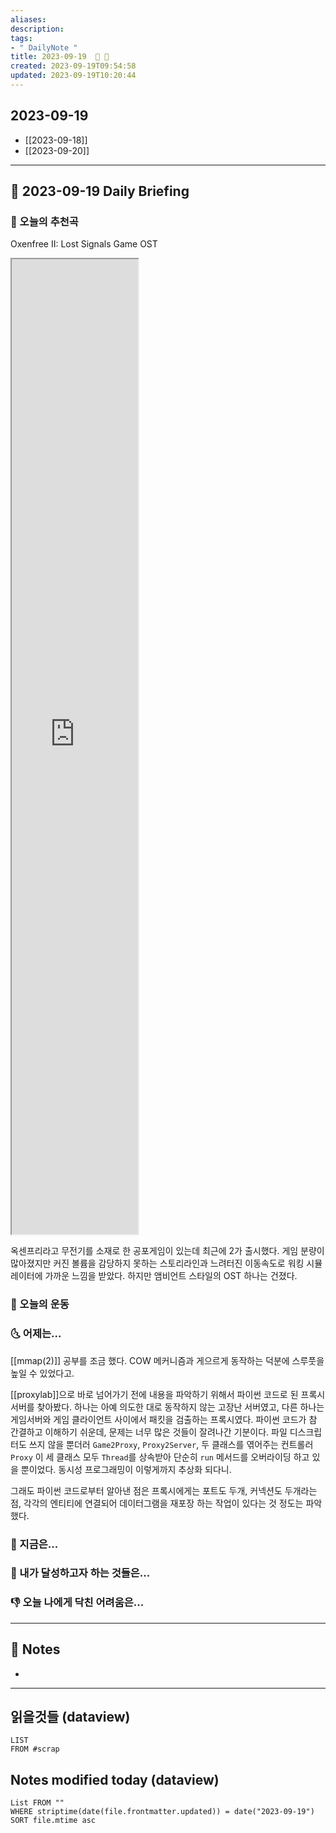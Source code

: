 ```yaml
---
aliases: 
description:
tags:
- " DailyNote "
title: 2023-09-19  🫸 🫷
created: 2023-09-19T09:54:58
updated: 2023-09-19T10:20:44
---
```


## 2023-09-19

- [[2023-09-18]] 
- [[2023-09-20]]

---

## 📅 2023-09-19 Daily Briefing

### 🎵 오늘의 추천곡

Oxenfree II: Lost Signals Game OST

<iframe src="https://www.youtube.com/embed/qhzn6KTbKVI?list=PLp0o4CJv_G0jvM9jQiX2GxoBncDZZqjwk" height="150" width="200" allowfullscreen="" allow="fullscreen" style="aspect-ratio: 1 / 1; width: 40%; height: 40%;"></iframe>

옥센프리라고 무전기를 소재로 한 공포게임이 있는데 최근에 2가 출시했다. 게임 분량이 많아졌지만 커진 볼륨을 감당하지 못하는 스토리라인과 느려터진 이동속도로 워킹 시뮬레이터에 가까운 느낌을 받았다. 하지만 앰비언트 스타일의 OST 하나는 건졌다.

### 🏃 오늘의 운동

### 🌜 어제는...

[[mmap(2)]] 공부를 조금 했다. COW 메커니즘과 게으르게 동작하는 덕분에 스루풋을 높일 수 있었다고.

[[proxylab]]으로 바로 넘어가기 전에 내용을 파악하기 위해서 파이썬 코드로 된 프록시 서버를 찾아봤다. 하나는 아예 의도한 대로 동작하지 않는 고장난 서버였고, 다른 하나는 게임서버와 게임 클라이언트 사이에서 패킷을 검출하는 프록시였다. 파이썬 코드가 참 간결하고 이해하기 쉬운데, 문제는 너무 많은 것들이 잘려나간 기분이다. 파일 디스크립터도 쓰지 않을 뿐더러 `Game2Proxy`, `Proxy2Server`, 두 클래스를 엮어주는 컨트롤러 `Proxy` 이 세 클래스 모두 `Thread`를 상속받아 단순히 `run` 메서드를 오버라이딩 하고 있을 뿐이었다. 동시성 프로그래밍이 이렇게까지 추상화 되다니.

그래도 파이썬 코드로부터 알아낸 점은 프록시에게는 포트도 두개, 커넥션도 두개라는 점, 각각의 엔티티에 연결되어 데이터그램을 재포장 하는 작업이 있다는 것 정도는 파악했다.

### 🙌 지금은...

### 🚀 내가 달성하고자 하는 것들은...

### 👎 오늘 나에게 닥친 어려움은...

---

## 📝 Notes

- 

---

## 읽을것들 (dataview)

```dataview
LIST
FROM #scrap
```

## Notes modified today (dataview)

```dataview
List FROM "" 
WHERE striptime(date(file.frontmatter.updated)) = date("2023-09-19") 
SORT file.mtime asc
```
